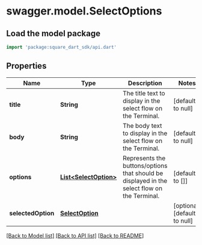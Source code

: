 # swagger.model.SelectOptions

## Load the model package
```dart
import 'package:square_dart_sdk/api.dart'
```

## Properties
Name | Type | Description | Notes
------------ | ------------- | ------------- | -------------
**title** | **String** | The title text to display in the select flow on the Terminal. | [default to null]
**body** | **String** | The body text to display in the select flow on the Terminal. | [default to null]
**options** | [**List&lt;SelectOption&gt;**](SelectOption.md) | Represents the buttons/options that should be displayed in the select flow on the Terminal. | [default to []]
**selectedOption** | [**SelectOption**](SelectOption.md) |  | [optional] [default to null]

[[Back to Model list]](../README.md#documentation-for-models) [[Back to API list]](../README.md#documentation-for-api-endpoints) [[Back to README]](../README.md)

